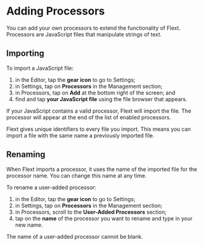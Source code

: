 # Adding Processors

You can add your own processors to extend the functionality of Flext. Processors
are JavaScript files that manipulate strings of text.

## Importing

To import a JavaScript file:

1. in the Editor, tap the **gear icon** to go to Settings;
2. in Settings, tap on **Processors** in the Management section;
3. in Processors, tap on **Add** at the bottom right of the screen; and
4. find and tap **your JavaScript file** using the file browser that appears.

If your JavaScript contains a valid processor, Flext will import the file. The
processor will appear at the end of the list of enabled processors.

Flext gives unique identifiers to every file you import. This means you can
import a file with the same name a previously imported file.

## Renaming

When Flext imports a processor, it uses the name of the imported file for the
processor name. You can change this name at any time.

To rename a user-added processor:

1. in the Editor, tap the **gear icon** to go to Settings;
2. in Settings, tap on **Processors** in the Management section;
3. in Processors, scroll to the **User-Added Processors** section;
4. tap on the **name** of the processor you want to rename and type in your new
   name.

The name of a user-added processor cannot be blank.

